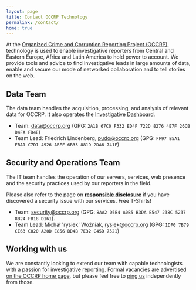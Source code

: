 ```yaml
---
layout: page
title: Contact OCCRP Technology
permalink: /contact/
home: true
---
```


At the [Organized Crime and Corruption Reporting Project (OCCRP)](https://occrp.org),
technology is used to enable investigative reporters from Central and Eastern
Europe, Africa and Latin America to hold power to account. We provide tools and
advice to find investigative leads in large amounts of data, enable and secure our mode
of networked collaboration and to tell stories on the web.

## Data Team

The data team handles the acquisition, processing, and analysis of relevant data for
OCCRP. It also operates the [Investigative Dashboard](https://investigativedashboard.org/).

* Team: data@occrp.org (GPG: `2A1B 67C0 F332 ED4F 722D 8276 4E7F 26CB D4FA FD4E`)
* Team Lead: Friedrich Lindenberg, pudo@occrp.org
  (GPG: `FF97 B5A1 FBA1 C7D1 4926 ABFF 6B33 881D 2DA6 741F`)


## Security and Operations Team

The IT team handles the operation of our servers, services, web presence and the 
security practices used by our reporters in the field.

Please also refer to the page on **[responsible disclosure](https://www.occrp.org/en/responsible-disclosure)**
if you have discovered a security issue with our services. Free T-Shirts!

* Team: security@occrp.org (GPG: `8AA2 D5B4 A0B5 B3DA E547 238C 5237 8B24 FB18 D161`).
* Team Lead: Michał 'rysiek' Woźniak, rysiek@occrp.org
  (GPG: `1DF0 7B79 CE63 C020 A20D E856 BD4B 7E32 C45D 7521`)

## Working with us

We are constantly looking to extend our team with capable technologists with a passion 
for investigative reporting. Formal vacancies are advertised [on the OCCRP home page](https://www.occrp.org/en/jobs),
but please feel free to [ping us](mailto:jobs@occrp.org) independently from those.